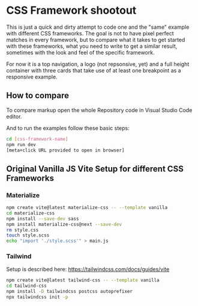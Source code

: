 # CSS Framework shootout

This is just a quick and dirty attempt to code one and the "same" example with different CSS frameworks.
The goal is not to have pixel perfect matches in every framework, but to compare what it takes to get started with these frameworks, what you need to write to get a similar result, sometimes with the look and feel of the specific framework.

For now it is a top navigation, a logo (not repsonsive, yet) and a full height container with three cards that take use of at least one breakpoint as a responsive example.

## How to compare

To compare markup open the whole Repository code in Visual Studio Code editor.

And to run the examples follow these basic steps:

```bash
cd [css-framework-name]
npm run dev
[meta+click URL provided to open in browser]
```

## Original Vanilla JS Vite Setup for different CSS Frameworks

### Materialize

```bash
npm create vite@latest materialize-css -- --template vanilla
cd materialize-css
npm install --save-dev sass
npm install materialize-css@next --save-dev
rm style.css
touch style.scss
echo "import './style.scss'" > main.js
```

### Tailwind

Setup is described here: https://tailwindcss.com/docs/guides/vite

```bash
npm create vite@latest tailwind-css -- --template vanilla
cd tailwind-css
npm install -D tailwindcss postcss autoprefixer
npx tailwindcss init -p
```

